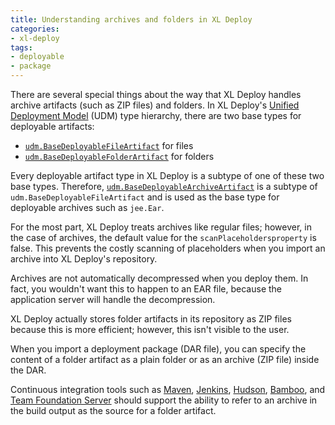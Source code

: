 ```yaml
---
title: Understanding archives and folders in XL Deploy
categories:
- xl-deploy
tags:
- deployable
- package
---
```


There are several special things about the way that XL Deploy handles archive artifacts (such as ZIP files) and folders. In XL Deploy's [Unified Deployment Model](http://docs.xebialabs.com/releases/4.5/xl-deploy/referencemanual.html#unified-deployment-model-udm) (UDM) type hierarchy, there are two base types for deployable artifacts:

* [`udm.BaseDeployableFileArtifact`](http://docs.xebialabs.com/releases/latest/deployit/udmcireference.html#udmbasedeployablefileartifact) for files
* [`udm.BaseDeployableFolderArtifact`](http://docs.xebialabs.com/releases/latest/deployit/udmcireference.html#udmbasedeployablefolderartifact) for folders

Every deployable artifact type in XL Deploy is a subtype of one of these two base types. Therefore,  [`udm.BaseDeployableArchiveArtifact`](http://docs.xebialabs.com/releases/latest/deployit/udmcireference.html#udmbasedeployablearchiveartifact) is a subtype of `udm.BaseDeployableFileArtifact` and is used as the base type for deployable archives such as `jee.Ear`. 

For the most part, XL Deploy treats archives like regular files; however, in the case of archives, the default value for the `scanPlaceholdersproperty` is false. This prevents the costly scanning of placeholders when you import an archive into XL Deploy's repository.

Archives are not automatically decompressed when you deploy them. In fact, you wouldn't want this to happen to an EAR file, because the application server will handle the decompression.

XL Deploy actually stores folder artifacts in its repository as ZIP files because this is more efficient; however, this isn't visible to the user.

When you import a deployment package (DAR file), you can specify the content of a folder artifact as a plain folder or as an archive (ZIP file) inside the DAR.

Continuous integration tools such as [Maven](http://maven.apache.org/), [Jenkins](http://jenkins-ci.org/), [Hudson](http://hudson-ci.org/), [Bamboo](https://www.atlassian.com/software/bamboo), and [Team Foundation Server](http://www.visualstudio.com/products/tfs-overview-vs) should support the ability to refer to an archive in the build output as the source for a folder artifact.
